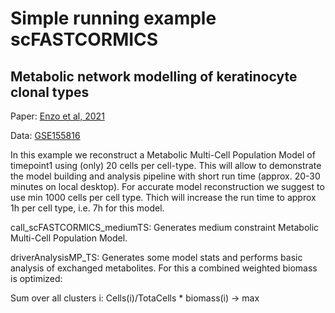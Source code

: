 # Simple running example scFASTCORMICS
## Metabolic network modelling of keratinocyte clonal types

Paper: [Enzo et al, 2021](https://pubmed.ncbi.nlm.nih.gov/33947848/)

Data: [GSE155816](https://www.ncbi.nlm.nih.gov/geo/query/acc.cgi?acc=GSE155816)

In this example we reconstruct a Metabolic Multi-Cell Population Model of timepoint1 using (only) 20 cells per cell-type. This will allow to demonstrate the model building and analysis pipeline with short run time (approx. 20-30 minutes on local desktop). For accurate model reconstruction we suggest to use min 1000 cells per cell type. Thich will increase the run time to approx 1h per cell type, i.e. 7h for this model.

call_scFASTCORMICS_mediumTS: Generates medium constraint Metabolic Multi-Cell Population Model.

driverAnalysisMP_TS: Generates some model stats and performs basic analysis of exchanged metabolites. For this a combined weighted biomass is optimized:

Sum over all clusters i: Cells(i)/TotaCells * biomass(i) -> max
